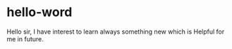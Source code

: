 # hello-word
Hello sir,
I have interest to learn always something new which is 
Helpful for me in future.

